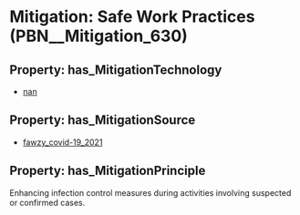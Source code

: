 # Mitigation: __Safe Work Practices__ (PBN__Mitigation_630)

## Property: has_MitigationTechnology

* [nan](../Technology/PBN__Technology_22)

## Property: has_MitigationSource

* [fawzy_covid-19_2021](../Article/PBN__Article_100)

## Property: has_MitigationPrinciple

Enhancing infection control measures during activities involving suspected or confirmed cases.


